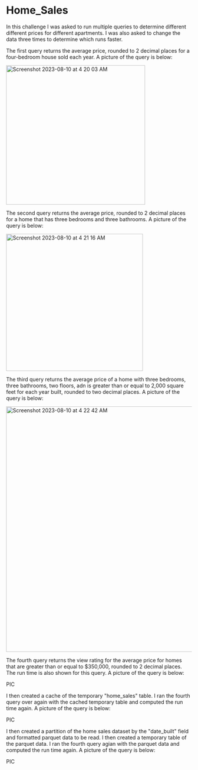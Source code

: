 # Home_Sales

In this challenge I was asked to run multiple queries to determine different different prices for different apartments. I was also asked to change the data three times to determine which runs faster. 

The first query returns the average price, rounded to 2 decimal places for a four-bedroom house sold each year. A picture of the query is below: 

  <img width="377" alt="Screenshot 2023-08-10 at 4 20 03 AM" src="https://github.com/jgillas/Home_Sales/assets/125215083/fcd712ae-d312-4bd5-ae3a-8a15cfa0bf93">

The second query returns the average price, rounded to 2 decimal places for a home that has three bedrooms and three bathrooms. A picture of the query is below: 

  <img width="371" alt="Screenshot 2023-08-10 at 4 21 16 AM" src="https://github.com/jgillas/Home_Sales/assets/125215083/d8a22898-35a9-4882-9f50-18b6734dc915">

The third query returns the average price of a home with three bedrooms, three bathrooms, two floors, adn is greater than or equal to 2,000 square feet for each year built, rounded to two decimal places. A picture of the query is below:

  <img width="664" alt="Screenshot 2023-08-10 at 4 22 42 AM" src="https://github.com/jgillas/Home_Sales/assets/125215083/25c9a67d-d9af-4a08-b036-221e326a8dfd">

The fourth query returns the view rating for the average price for homes that are greater than or equal to $350,000, rounded to 2 decimal places. The run time is also shown for this query. A picture of the query is below:

  PIC

I then created a cache of the temporary "home_sales" table. I ran the fourth query over again with the cached temporary table and computed the run time again. A picture of the query is below: 

  PIC

I then created a partition of the home sales dataset by the "date_built" field and formatted parquet data to be read. I then created a temporary table of the parquet data. I ran the fourth query agian with the parquet data and computed the run time again. A picture of the query is below: 

  PIC

